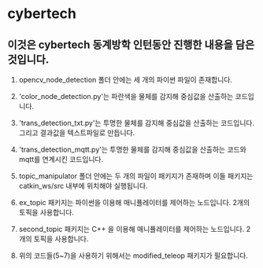 # cybertech
## 이것은 cybertech 동계방학 인턴동안 진행한 내용을 담은 것입니다.

1. opencv_node_detection 폴더 안에는 세 개의 파이썬 파일이 존재합니다.
2. 'color_node_detection.py'는 파란색을 물체를 감지해 중심값을 산출하는 코드입니다.
3. 'trans_detection_txt.py'는 투명한 물체를 감지해 중심값을 산출하는 코드입니다. 그리고 결과값을 텍스트파일로 만듭니다.
4. 'trans_detection_mqtt.py'는 투명한 물체를 감지해 중심값을 산출하는 코드와 mqtt를 연계시킨 코드입니다.

5. topic_manipulator 폴더 안에는 두 개의 파일이 패키지가 존재하며 이들 패키지는 catkin_ws/src 내부에 위치해야 실행됩니다.
6. ex_topic 패키지는 파이썬을 이용해 매니퓰레이터를 제어하는 노드입니다. 2개의 토픽을 사용합니다.
7. second_topic 패키지는 C++ 을 이용해 매니퓰레이터를 제어하는 노드입니다. 2개의 토픽을 사용합니다.
8. 위의 코드들(5~7)을 사용하기 위해서는 modified_teleop 패키지가 필요합니다.
